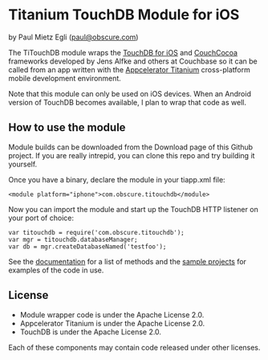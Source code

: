 Titanium TouchDB Module for iOS
===========================================

by Paul Mietz Egli (paul@obscure.com)

The TiTouchDB module wraps the [TouchDB for iOS](https://github.com/couchbaselabs/TouchDB-iOS)
and [CouchCocoa](https://github.com/couchbaselabs/CouchCocoa)
frameworks developed by Jens Alfke and others at Couchbase so it can be called from an app
written with the [Appcelerator Titanium](http://www.appcelerator.com/) cross-platform
mobile development environment.

Note that this module can only be used on iOS devices.  When an Android version of
TouchDB becomes available, I plan to wrap that code as well.

## How to use the module ##

Module builds can be downloaded from the Download page of this Github project.  If you are
really intrepid, you can clone this repo and try building it yourself.

Once you have a binary, declare the module in your tiapp.xml file:

    <module platform="iphone">com.obscure.titouchdb</module>

Now you can import the module and start up the TouchDB HTTP listener on your port
of choice:

    var titouchdb = require('com.obscure.titouchdb');
    var mgr = titouchdb.databaseManager;
    var db = mgr.createDatabaseNamed('testfoo');

See the [documentation](https://github.com/pegli/ti_touchdb/blob/master/mobile/ios/documentation/index.md)
for a list of methods and the [sample projects](https://github.com/pegli/ti_touchdb/tree/master/samples)
for examples of the code in use.

## License ##
 
 * Module wrapper code is under the Apache License 2.0.
 * Appcelerator Titanium is under the Apache License 2.0.
 * TouchDB is under the Apache License 2.0.

Each of these components may contain code released under other licenses.
